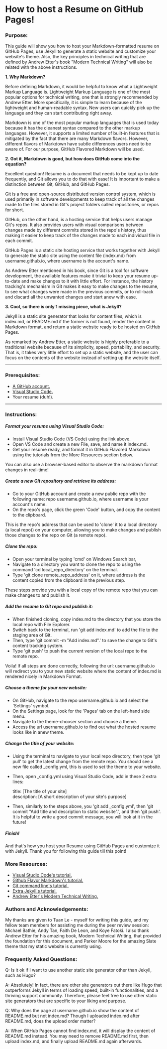 # **How to host a Resume on GitHub Pages!**

### **Purpose:**

This guide will show you how to host your Markdown-formatted resume on GitHub Pages, use Jekyll to generate a static website and customize your website&#39;s theme. Also, the key principles in technical writing that are defined by Andrew Etter&#39;s book &quot;Modern Technical Writing&quot; will also be related with the above instructions.

**1. Why Markdown?**

Before defining Markdown, it would be helpful to know what a Lightweight Markup Language is. Lightweight Markup Language is one of the most popular options for technical writing, one that is strongly recommended by Andrew Etter. More specifically, it is simple to learn because of the lightweight and human-readable syntax. New users can quickly pick up the language and they can start contributing right away.

Markdown is one of the most popular markup languages that is used today because it has the cleanest syntax compared to the other markup languages. However, it supports a limited number of built-in features that is mitigated by the fact that there are many Markdown flavors. However, different flavors of Markdown have subtle differences users need to be aware of. For our purpose, GitHub Flavored Markdown will be used.


**2. Got it, Markdown is good, but how does GitHub come into the equation?**

Excellent question! Resume is a document that needs to be kept up to date frequently, and Git allows you to do that with ease! It is important to make a distinction between Git, GitHub, and GitHub Pages.

Git is a free and open-source distributed version control system, which is used primarily in software developments to keep track of all the changes made to the files stored in Git&#39;s project folders called repositories, or repos for short.

GitHub, on the other hand, is a hosting service that helps users manage Git&#39;s repos. It also provides users with visual comparisons between changes made by different commits stored in the repo&#39;s history, thus making it easier to keep track of the changes made to each individual file in each commit.

GitHub Pages is a static site hosting service that works together with Jekyll to generate the static site using the content file (index.md) from username.github.io, where username is the account&#39;s name.

As Andrew Etter mentioned in his book, since Git is a tool for software development, the available features make it trivial to keep your resume up-to-date and make changes to it with little effort. For instance, the history tracking&#39;s mechanism in Git makes it easy to make changes to the resume, to see what changes were made in the previous commits, or to roll-back and discard all the unwanted changes and start anew with ease.

**3. Cool, so there is only 1 missing piece, what is Jekyll?**

Jekyll is a static site generator that looks for content files, which is index.md, or README.md if the former is not found, render the content in Markdown format, and return a static website ready to be hosted on GitHub Pages.

As remarked by Andrew Etter, a static website is highly preferable to a traditional website because of its simplicity, speed, portability, and security. That is, it takes very little effort to set up a static website, and the user can focus on the contents of the website instead of setting up the website itself.
****

### **Prerequisites:**

- [A GitHub account.](https://github.com/join)
- [Visual Studio Code.](https://code.visualstudio.com/download)
- Your resume (duh!).
****
### **Instructions:**

##### **Format your resume using Visual Studio Code:**

- Install Visual Studio Code (VS Code) using the link above.
- Open VS Code and create a new File, save, and name it index.md.
- Get your resume ready, and format it in GitHub Flavored Markdown using the tutorials from the More Resources section below.

You can also use a browser-based editor to observe the markdown format changes in real-time!

##### **Create a new Git repository and retrieve its address:**

- Go to your GitHub account and create a new public repo with the following name: repo username.github.io, where username is your account&#39;s name.
- On the repo&#39;s page, click the green &#39;Code&#39; button, and copy the content to the clipboard.

This is the repo&#39;s address that can be used to &#39;clone&#39; it to a local directory (a local repo)) on your computer, allowing you to make changes and publish those changes to the repo on Git (a remote repo).

##### **Clone the repo:**

- Open your terminal by typing &#39;cmd&#39; on Windows Search bar,
- Navigate to a directory you want to clone the repo to using the command &#39;cd local\_repo\_directory&#39; on the terminal.
- Type &#39;git clone remote\_repo\_address&#39; on it, where address is the content copied from the clipboard in the previous step.

These steps provide you with a local copy of the remote repo that you can make changes to and publish it.

##### **Add the resume to Git repo and publish it:**

- When finished cloning, copy index.md to the directory that you store the local repo with File Explorer.
- Switch back to the terminal, run &#39;git add index.md&#39; to add the file to the staging area of Git.
- Then, type &#39;git commit -m &quot;Add index.md&quot;.&#39; to save the change to Git&#39;s content tracking system.
- Type &#39;git push&#39; to push the current version of the local repo to the remote repo.

Voila! If all steps are done correctly, following the url: username.github.io will redirect you to your new static website where the content of index.md is rendered nicely in Markdown Format.

##### **Choose a theme for your new website:**

- On GitHub, navigate to the repo username.github.io and select the &#39;Settings&#39; symbol.
- On the Settings page, look for the &#39;Pages&#39; tab on the left-hand side menu.
- Navigate to the theme-chooser section and choose a theme.
- Access the url username.github.io to find out what the hosted resume looks like in anew theme.

##### **Change the title of your website:**

- Using the terminal to navigate to your local repo directory, then type &#39;git pull&#39; to get the latest change from the remote repo. You should see a new file called \_config.yml, this is used to set the theme to your website.
- Then, open \_config.yml using Visual Studio Code, add in these 2 extra lines:

	title: [The title of your site] \
	description: [A short description of your site&#39;s purpose]

- Then, similarly to the steps above, you &#39;git add \_config.yml&#39;, then &#39;git commit &quot;Add title and description to static website&quot;.&#39;, and then &#39;git push&#39;. It is helpful to write a good commit message, you will look at it in the future!

##### **Finish!**

And that&#39;s how you host your Resume using GitHub Pages and customize it with Jekyll. Thank you for following this guide till this point!

### **More Resources:**

- [Visual Studio Code&#39;s tutorial.](https://code.visualstudio.com/docs/introvideos/basics)
- [Github Flavor Markdown&#39;s tutorial.](https://github.github.com/gfm/)
- [Git command line&#39;s tutorial.](https://docs.gitlab.com/ee/gitlab-basics/start-using-git.html)
- [Extra Jekyll&#39;s tutorial.](https://idratherbewriting.com/documentation-theme-jekyll/mydoc_install_jekyll_on_windows.html)
- [Andrew Etter&#39;s Modern Technical Writing.](https://www.amazon.ca/Modern-Technical-Writing-Introduction-Documentation-ebook/dp/B01A2QL9SS)

### **Authors and Acknowledgements:**

My thanks are given to Tuan Le - myself for writing this guide, and my fellow team members for assisting me during the peer review session: Michael Bathie, Andy Tan, Faith De Leon, and Koye Fatoki. I also thank Andrew Etter for his amazing book, Modern Technical Writing, that provided the foundation for this document, and Parker Moore for the amazing Slate theme that my static website is currently using.

### **Frequently Asked Questions:**

Q: Is it ok if I want to use another static site generator other than Jekyll, such as Hugo?

A: Absolutely! In fact, there are other site generators out there like Hugo that outperforms Jekyll in terms of loading speed, built-in functionalities, and a thriving support community. Therefore, please feel free to use other static site generators that are specific to your liking and purpose.

Q: Why does the page at username.github.io show the content of README.md but not index.md? Though I uploaded index.md after README.md, does the upload order matter?

A: When GitHub Pages cannot find index.md, it will display the content of README.md instead. You may need to remove README.md first, then upload index.md, and finally upload README.md again afterwards.